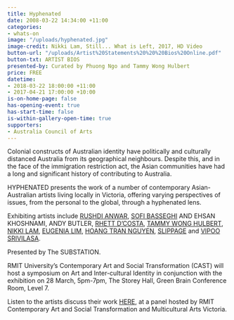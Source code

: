```yaml
---
title: Hyphenated
date: 2008-03-22 14:34:00 +11:00
categories:
- whats-on
image: "/uploads/hyphenated.jpg"
image-credit: Nikki Lam, Still... What is Left, 2017, HD Video
button-url: "/uploads/Artist%20Statements%20%20%20Bios%20Online.pdf"
button-txt: ARTIST BIOS
presented-by: Curated by Phuong Ngo and Tammy Wong Hulbert
price: FREE
datetime:
- 2018-03-22 18:00:00 +11:00
- 2017-04-21 17:00:00 +10:00
is-on-home-page: false
has-opening-event: true
has-start-time: false
is-within-gallery-open-time: true
supporters:
- Australia Council of Arts
---
```


Colonial constructs of Australian identity have politically and culturally distanced Australia from its geographical neighbours. Despite this, and in the face of the immigration restriction act, the Asian communities have had a long and significant history of contributing to Australia. 

HYPHENATED presents the work of a number of contemporary Asian-Australian artists living locally in Victoria, offering varying perspectives of issues, from the personal to the global, through a hyphenated lens.

Exhibiting artists include [RUSHDI ANWAR](http://www.rushdi.com.au/), [SOFI BASSEGHI](http://sofibasseghi.com/) AND EHSAN KHOSHNAMI, ANDY BUTLER, [RHETT D’COSTA](http://art.rmit.edu.au/people/rhett-dcosta/), [TAMMY WONG HULBERT](http://www.tammywonghulbert.com/), [NIKKI LAM](http://nikkilam.info/), [EUGENIA LIM](http://www.eugenialim.com/), [HOANG TRAN NGUYEN](http://hoangtrannguyen.com/htn.html), [SLIPPAGE](http://www.slippage.com.au/) and [VIPOO SRIVILASA](http://vipoo.com/).

Presented by The SUBSTATION.

RMIT University’s Contemporary Art and Social Transformation (CAST) will host a symposium on Art and Inter-cultural Identity in conjunction with the exhibition on 28 March, 5pm-7pm, The Storey Hall, Green Brain Conference Room, Level 7.

Listen to the artists discuss their work [HERE](https://soundcloud.com/tammy-wong-hulbert/hyphenated-artists-panel-discussion-rmit-cast-mav-28th-march-2018), at a panel hosted by RMIT Contemporary Art and Social Transformation and Multicultural Arts Victoria. 



